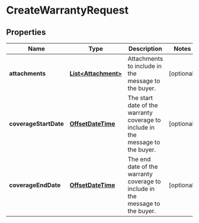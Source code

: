 
# CreateWarrantyRequest

## Properties
Name | Type | Description | Notes
------------ | ------------- | ------------- | -------------
**attachments** | [**List&lt;Attachment&gt;**](Attachment.md) | Attachments to include in the message to the buyer. |  [optional]
**coverageStartDate** | [**OffsetDateTime**](OffsetDateTime.md) | The start date of the warranty coverage to include in the message to the buyer. |  [optional]
**coverageEndDate** | [**OffsetDateTime**](OffsetDateTime.md) | The end date of the warranty coverage to include in the message to the buyer. |  [optional]



